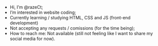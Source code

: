 - Hi, I’m @razeCt;
- I’m interested in website coding;
- Currently learning / studying HTML, CSS and JS (front-end development)
- Not accepting any requests / comissions (for the time being);
- How to reach me: Not available (still not feeling like I want to share my social media for now).

<!---
razeCt/razeCt is a ✨ special ✨ repository because its `README.md` (this file) appears on your GitHub profile.
You can click the Preview link to take a look at your changes.
--->
